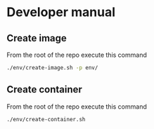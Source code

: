 
# Developer manual

## Create image

From the root of the repo execute this command

```sh
./env/create-image.sh -p env/
```


## Create container

From the root of the repo execute this command

```sh
./env/create-container.sh 
```

